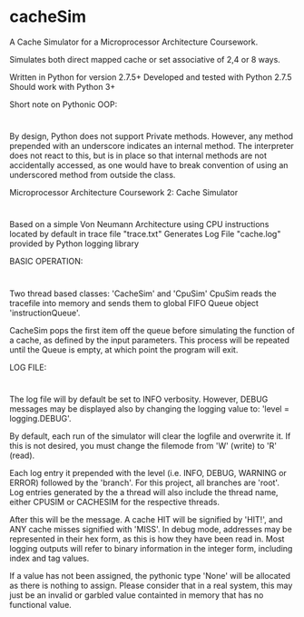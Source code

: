 cacheSim
========

A Cache Simulator for a Microprocessor Architecture Coursework.

Simulates both direct mapped cache or set associative of 2,4 or 8 ways.


 Written in Python for version 2.7.5+
 Developed and tested with Python 2.7.5
 Should work with Python 3+

 Short note on Pythonic OOP:
 #
 By design, Python does not support Private methods.
 However, any method prepended with an underscore
 indicates an internal method. The interpreter does not
 react to this, but is in place so that internal methods are not
 accidentally accessed, as one would have to break convention of
 using an underscored method from outside the class.

 Microprocessor Architecture Coursework 2: Cache Simulator
 #
 Based on a simple Von Neumann Architecture
 using CPU instructions located by default
 in trace file "trace.txt"
 Generates Log File "cache.log" provided by Python logging library

 BASIC OPERATION:
 #
 Two thread based classes: 'CacheSim' and 'CpuSim'
 CpuSim reads the tracefile into memory and sends them to global FIFO
 Queue object 'instructionQueue'.

 CacheSim pops the first item off the queue before simulating the
 function of a cache, as defined by the input parameters.
 This process will be repeated until the Queue is empty, at which point
 the program will exit.

 LOG FILE:
 #
 The log file will by default be set to INFO verbosity. However, DEBUG
 messages may be displayed also by changing the logging value to:
 'level = logging.DEBUG'.

 By default, each run of the simulator will clear the logfile and
 overwrite it. If this is not desired, you must change the filemode
 from 'W' (write) to 'R' (read).

 Each log entry it prepended with the level (i.e. INFO, DEBUG, WARNING or ERROR)
 followed by the 'branch'. For this project, all branches are 'root'.
 Log entries generated by the a thread will also include the thread name,
 either CPUSIM or CACHESIM for the respective threads.

 After this will be the message. A cache HIT will be signified by 'HIT!',
 and ANY cache misses signified with 'MISS'.
 In debug mode, addresses may be represented in their hex form,
 as this is how they have been read in.
 Most logging outputs will refer to binary information in the
 integer form, including index and tag values.

 If a value has not been assigned, the pythonic type 'None' will be
 allocated as there is nothing to assign. Please consider that in a real
 system, this may just be an invalid or garbled value containted in
 memory that has no functional value.

